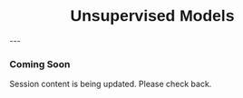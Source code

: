 <h1  style="font-family:  Verdana,  Geneva,  sans-serif;  text-align:center">Unsupervised  Models</h1> 
--- 
 
###  Coming  Soon 
 
Session  content  is  being  updated.  Please  check  back.

